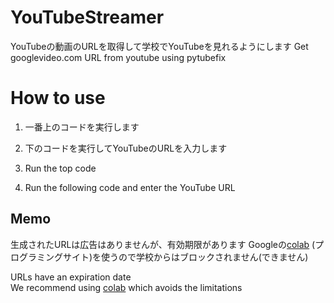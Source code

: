 # YouTubeStreamer
YouTubeの動画のURLを取得して学校でYouTubeを見れるようにします
Get googlevideo.com URL from youtube using pytubefix
# How to use
1. 一番上のコードを実行します
2. 下のコードを実行してYouTubeのURLを入力します

1. Run the top code
2. Run the following code and enter the YouTube URL
## Memo
生成されたURLは広告はありませんが、有効期限があります
Googleの[colab](https://colab.research.google.com) (プログラミングサイト)を使うので学校からはブロックされません(できません)

URLs have an expiration date  
We recommend using [colab](https://colab.research.google.com) which avoids the limitations
